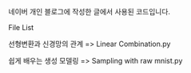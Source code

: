 네이버 개인 블로그에 작성한 글에서 사용된 코드입니다.


File List

선형변환과 신경망의 관계 => Linear Combination.py

쉽게 배우는 생성 모델링 => Sampling with raw mnist.py
